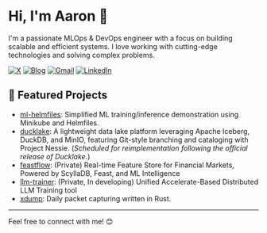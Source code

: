 # Hi, I'm Aaron 👋

I'm a passionate MLOps & DevOps engineer with a focus on building scalable and efficient systems. I love working with cutting-edge technologies and solving complex problems.

[![X](https://img.shields.io/badge/x-%230077B5.svg?style=for-the-badge&logo=x&logoColor=white)](https://x.com/pilcloud) 
[![Blog](https://img.shields.io/badge/blog-040d04?style=for-the-badge&logo=github)](https://ziwon.github.io) 
[![Gmail](https://img.shields.io/badge/gmail-D14836?style=for-the-badge&logo=gmail&logoColor=white)](mailto:yngpil.yoon@gmail.com) 
[![LinkedIn](https://img.shields.io/badge/LinkedIn-%230077B5.svg?style=for-the-badge&logo=linkedin&logoColor=white)](https://www.linkedin.com/in/yeongpil-yoon/)

## 🌟 Featured Projects
- [ml-helmfiles](https://github.com/ziwon/ml-helmfiles): Simplified ML training/inference demonstration using Minikube and Helmfiles.
- [ducklake](https://github.com/ziwon/ducklake): A lightweight data lake platform leveraging Apache Iceberg, DuckDB, and MinIO, featuring Git-style branching and cataloging with Project Nessie. (*Scheduled for reimplementation following the official release of Ducklake.*)
- [feastflow](https://github.com/ziwon/FeastFlow): (Private) Real-time Feature Store for Financial Markets, Powered by ScyllaDB, Feast, and ML Intelligence
- [llm-trainer](https://github.com/ziwon/llm-trinaer): (Private, In developing) Unified Accelerate-Based Distributed LLM Training tool
- [xdump](https://github.com/ziwon/xdump): Daily packet capturing written in Rust.
---

Feel free to connect with me! 😊

